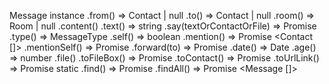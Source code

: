 Message
instance
.from() ⇒ Contact | null
.to() ⇒ Contact | null
.room() ⇒ Room | null
.content()
.text() ⇒ string
.say(textOrContactOrFile) ⇒ Promise <void>
.type() ⇒ MessageType
.self() ⇒ boolean
.mention() ⇒ Promise <Contact []>
.mentionSelf() ⇒ Promise <boolean>
.forward(to) ⇒ Promise <void>
.date() ⇒ Date
.age() ⇒ number
.file()
.toFileBox() ⇒ Promise <FileBox>
.toContact() ⇒ Promise <Contact>
.toUrlLink() ⇒ Promise <UrlLink>
static
.find() ⇒ Promise <Message>
.findAll() ⇒ Promise <Message []>


